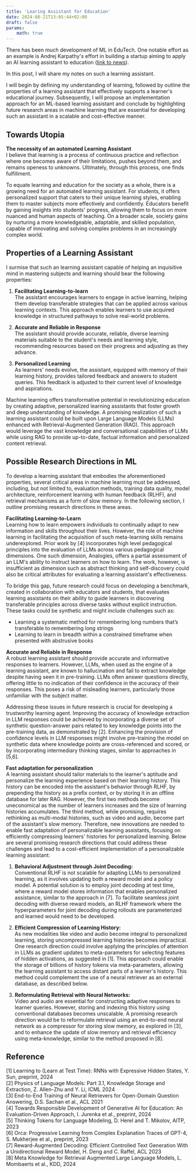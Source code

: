 ```yaml
---
title: 'Learing Assistant for Education'
date: 2024-08-21T13:05:44+02:00
draft: false
params:
    math: true
---
```


<!-- # Learing Assistant for Education -->

There has been much development of ML in EduTech. One notable effort as an example is Andrej Karpathy's effort in building a startup aiming to apply an AI learning assistant to education ([link to news](https://techcrunch.com/2024/07/16/after-tesla-and-openai-andrej-karpathys-startup-aims-to-apply-ai-assistants-to-education/)). 

In this post, I will share my notes on such a learning assistant.

I will begin by defining my understanding of learning, followed by outline the properties of a learning assistant that effectively supports a learner's educational journey. Subsequently, I will propose an implementation approach for an ML-based learning assistant and conclude by highlighting future research areas in machine learning that are essential for developing such an assistant in a scalable and cost-effective manner.

## Towards Utopia
**The necessity of an automated Learning Assistant**\
I believe that learning is a process of continuous practice and reflection where one becomes aware of their limitations, pushes beyond them, and remains openess to unknowns. Ultimately, through this process, one finds fulfillment.

To equate learning and education for the society as a whole, there is a growing need for an automated learning assistant. For students, it offers personalized support that caters to their unique learning styles, enabling them to master subjects more effectively and confidently. Educators benefit by gaining insights into students' progress, allowing them to focus on more nuanced and human aspects of teaching. On a broader scale, society gains by nurturing a more knowledgeable, adaptable, and skilled population, capable of innovating and solving complex problems in an increasingly complex world.

## Properties of a Learning Assistant
I surmise that such an learning assistant capable of helping an inquisitive mind in mastering subjects and learning should bear the following properties:

1. **Facilitating Learning-to-learn**\
    The assistant encourages learners to engage in active learning, helping them develop transferable strategies that can be applied across various learning contexts. This approach enables learners to use acquired knowledge in structured pathways to solve real-world problems.

2. **Accurate and Reliable in Response**\
    The assistant should provide accurate, reliable, diverse learning materials suitable to the student's needs and learning style, recommending resources based on their progress and adjusting as they advance. 

3. **Personalized Learning**\
    As learners' needs evolve, the assistant, equipped with memory of their learning history, provides tailored feedback and answers to student queries. This feedback is adjusted to their current level of knowledge and aspirations.

Machine learning offers transformative potential in revolutionizing education by creating adaptive, personalized learning assistants that foster growth and deep understanding of knowledge. A promising realization of such a learning assistant could be built upon Large Language Models (LLMs) enhanced with Retrieval-Augmented Generation (RAG). This approach would leverage the vast knowledge and conversational capabilities of LLMs while using RAG to provide up-to-date, factual information and personalized content retrieval. 

## Possible Research Directions in ML

To develop a learning assistant that embodies the aforementioned properties, several critical areas in machine learning must be addressed, including, but not limited to, evaluation methods, training data quality, model architecture, reinforcement learning with human feedback (RLHF), and retrieval mechanisms as a form of slow memory. In the following section, I outline promising research directions in these areas.

**Facilitating Learning-to-Learn**\
Learning how to learn empowers individuals to continually adapt to new information and skills throughout their lives. However, the role of machine learning in facilitating the acquisition of such meta-learning skills remains underexplored. Prior work by [4] incorporates high level pedagogical principles into the evaluation of LLMs across various pedagogical dimensions. One such dimension, Analogies, offers a partial assessment of an LLM's ability to instruct learners on how to learn. The work, however, is insufficient as dimension such as abstract thinking and self-discovery could also be critical attributes for evaluating a learning assistant's effectiveness.

To bridge this gap, future research could focus on developing a benchmark, created in collaboration with educators and students, that evaluates learning assistants on their ability to guide learners in discovering transferable principles across diverse tasks without explicit instruction. These tasks could be synthetic and might include challenges such as:
- Learning a systematic method for remembering long numbers that’s transferable to remembering long strings
- Learning to learn in breadth within a constrained timeframe when presented with abstrusive books

**Accurate and Reliable in Response**\
A robust learning assistant should provide accurate and informative responses to learners. However, LLMs, when used as the engine of a learning assistant, are known to hallucination and fail to extract knowledge despite having seen it in pre-training. LLMs often answer questions directly, offering little to no indication of their confidence in the accuracy of their responses. This poses a risk of misleading learners, particularly those unfamiliar with the subject matter.

Addressing these issues in future research is crucial for developing a trustworthy learning agent. Improving the accuracy of knowledge extraction in LLM responses could be achieved by incorporating a diverse set of synthetic question-answer pairs related to key knowledge points into the pre-training data, as demonstrated by [2]. Enhancing the provision of confidence levels in LLM responses might involve pre-training the model on synthetic data where knowledge points are cross-referenced and scored, or by incorporating intermediary thinking stages, similar to approaches in [5,6].

**Fast adaptation for personalization**\
A learning assistant should tailor materials to the learner's aptitude and personalize the learning experience based on their learning history. This history can be encoded into the assistant's behavior through RLHF, by prepending the history as a prefix context, or by storing it in an offline database for later RAG. However, the first two methods become uneconomical as the number of learners increases and the size of learning histories accumulates. The third method, while promising, requires rethinking as multi-modal histories, such as video and audio, become part of the assistant's slow memory. Therefore, new innovations are needed to enable fast adaptation of personalizable learning assistants, focusing on efficiently compressing learners' histories for personalized learning. Below are several promising research directions that could address these challenges and lead to a cost-efficient implementation of a personalizable learning assistant:

1. **Behavioral Adjustment through Joint Decoding:**\
    Conventional RLHF is not scalable for adapting LLMs to personalized learning, as it involves updating both a reward model and a policy model. A potential solution is to employ joint decoding at test time, where a reward model stores information that enables personalized assistance, similar to the approach in [7]. To facilitate seamless joint decoding with diverse reward models, an RLHF framework where the hyperparameters for joint decoding during rollouts are parameterized and learned would need to be developed.

2. **Efficient Compression of Learning History:**\
    As new modalities like video and audio become integral to personalized learning, storing uncompressed learning histories becomes impractical. One research direction could involve applying the principles of attention in LLMs as gradient updates to meta-parameters for selecting features of hidden activations, as suggested in [1]. This approach could enable the storage of billions of history tokens via meta-parameters, allowing the learning assistant to access distant parts of a learner's history. This method could complement the use of a neural retriever as an external database, as described below.

3. **Reformulating Retrieval with Neural Networks:**\
    Video and audio are essential for constructing adaptive responses to learner queries. However, storing and indexing this history using conventional databases becomes unscalable. A promising research direction would be to reformulate retrieval using an end-to-end neural network as a compressor for storing slow memory, as explored in [3], and to enhance the update of slow memory and retrieval efficiency using meta-knowledge, similar to the method proposed in [8].


## Reference
[1] Learning to (Learn at Test Time): RNNs with Expressive Hidden States, Y. Sun, preprint, 2024 \
[2] Physics of Language Models: Part 3.1, Knowledge Storage and Extraction, Z. Allen-Zhu and Y. Li, ICML 2024  \
[3] End-to-End Training of Neural Retrievers for Open-Domain Question Answering, D.S. Sachan et al., ACL 2021 \
[4] Towards Responsible Development of Generative AI for Education: An Evaluation-Driven Approach, I. Jurenka et al., preprint, 2024 \
[5] Thinking Tokens for Language Modeling, D. Herel and T. Mikolov, AITP, 2023 \
[6] Orca: Progressive Learning from Complex Explanation Traces of GPT-4, S. Mukherjee et al., preprint, 2023 \
[7] Reward-Augmented Decoding: Efficient Controlled Text Generation With a Unidirectional Reward Model, H. Deng and C. Raffel, ACL 2023 \
[8] Meta Knowledge for Retrieval Augmented Large Language Models, L. Mombaerts et al., KDD, 2024